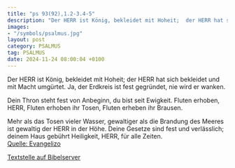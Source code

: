 ```yaml
---
title: "ps 93(92),1.2-3.4-5"
description: "Der HERR ist König, bekleidet mit Hoheit;  der HERR hat sich bekleidet und mit Macht umgürtet.  Ja, der Erdkreis ist fest gegründet,  nie wird er wanken.  Dein Thron steht fest von Anbeginn,  du bist seit Ewigkeit. Fluten erhoben, HERR,  Fluten erhoben ihr Tosen,  Fluten er...."
images:
- "/symbols/psalmus.jpg"
layout: post
category: PSALMUS
tag: PSALMUS
date: 2024-11-24 08:00:04 +0100
---
```

Der HERR ist König, bekleidet mit Hoheit; 
der HERR hat sich bekleidet und mit Macht umgürtet. 
Ja, der Erdkreis ist fest gegründet, 
nie wird er wanken.

Dein Thron steht fest von Anbeginn, 
du bist seit Ewigkeit.
Fluten erhoben, HERR, 
Fluten erhoben ihr Tosen, 
Fluten erheben ihr Brausen.<!--more-->

Mehr als das Tosen vieler Wasser, 
gewaltiger als die Brandung des Meeres 
ist gewaltig der HERR in der Höhe.
Deine Gesetze sind fest und verlässlich; 
deinem Haus gebührt Heiligkeit, 
HERR, für alle Zeiten.<br>
[Quelle: Evangelizo](https://evangeliumtagfuertag.org/DE/gospel)

[Textstelle auf Bibelserver](https://www.bibleserver.com/EU/ps93(92),1.2-3.4-5)
